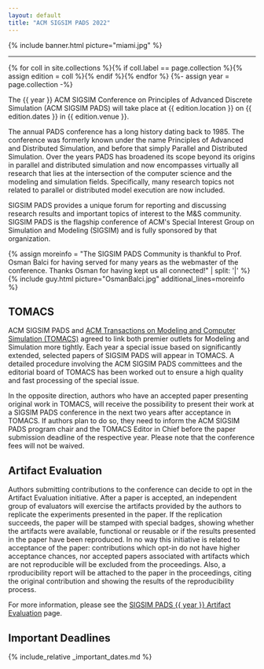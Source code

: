 ```yaml
---
layout: default
title: "ACM SIGSIM PADS 2022"
---
```


{% include banner.html picture="miami.jpg" %}<!-- @IGNORE PREVIOUS: link -->

---

{% for coll in site.collections %}{% if coll.label == page.collection %}{% assign edition = coll %}{% endif %}{% endfor %}
{%- assign year = page.collection -%}

The {{ year }} ACM SIGSIM Conference on Principles of Advanced Discrete Simulation (ACM SIGSIM PADS) will take place at {{ edition.location }} on {{ edition.dates }} in {{ edition.venue }}.

The annual PADS conference has a long history dating back to 1985. The conference was formerly known under the name Principles of Advanced and Distributed Simulation, and before that simply Parallel and Distributed Simulation. Over the years PADS has broadened its scope beyond its origins in parallel and distributed simulation and now encompasses virtually all research that lies at the intersection of the computer science and the modeling and simulation fields. Specifically, many research topics not related to parallel or distributed model execution are now included.

SIGSIM PADS provides a unique forum for reporting and discussing research results and important topics of interest to the M&S community. SIGSIM PADS is the flagship conference of ACM's Special Interest Group on Simulation and Modeling (SIGSIM) and is fully sponsored by that organization.

{% assign moreinfo = "The SIGSIM PADS Community is thankful to Prof. Osman Balci for having served for many years as the webmaster of the conference. Thanks Osman for having kept us all connected!" | split: '|' %}
{% include guy.html     picture="OsmanBalci.jpg"
                        additional_lines=moreinfo %}

## TOMACS

ACM SIGSIM PADS and [ACM Transactions on Modeling and Computer Simulation (TOMACS)](https://tomacs.acm.org/) agreed to link both premier outlets for Modeling and Simulation more tightly. Each year a special issue based on significantly extended, selected papers of SIGSIM PADS will appear in TOMACS. A detailed procedure involving the ACM SIGSIM PADS committees and the editorial board of TOMACS has been worked out to ensure a high quality and fast processing of the special issue.

In the opposite direction, authors who have an accepted paper presenting original work in TOMACS, will receive the possibility to present their work at a SIGSIM PADS conference in the next two years after acceptance in TOMACS. If authors plan to do so, they need to inform the ACM SIGSIM PADS program chair and the TOMACS Editor in Chief before the paper submission deadline of the respective year. Please note that the conference fees will not be waived.

## Artifact Evaluation

Authors submitting contributions to the conference can decide to opt in the Artifact Evaluation initiative. After a paper is accepted, an independent group of evaluators will exercise the artifacts provided by the authors to replicate the experiments presented in the paper. If the replication succeeds, the paper will be stamped with special badges, showing whether the artifacts were available, functional or reusable or if the results presented in the paper have been reproduced. In no way this initiative is related to acceptance of the paper: contributions which opt-in do not have higher acceptance chances, nor accepted papers associated with artifacts which are not reproducible will be excluded from the proceedings. Also, a rproducibility report will be attached to the paper in the proceedings, citing the original contribution and showing the results of the reproducibility process.

For more information, please see the [SIGSIM PADS {{ year }} Artifact Evaluation](04.reproducibility.md) page.

## Important Deadlines

{% include_relative _important_dates.md %}
